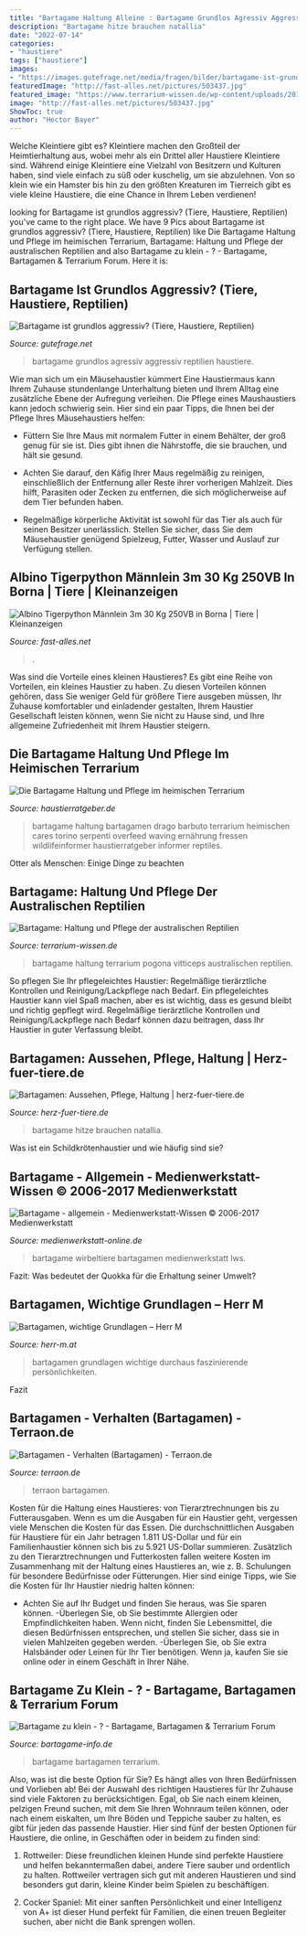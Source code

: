 ```yaml
---
title: "Bartagame Haltung Alleine : Bartagame Grundlos Agressiv Aggressiv Reptilien Haustiere"
description: "Bartagame hitze brauchen natallia"
date: "2022-07-14"
categories:
- "haustiere"
tags: ["haustiere"]
images:
- "https://images.gutefrage.net/media/fragen/bilder/bartagame-ist-grundlos-agressiv/1_big.jpg?v=1300623885000"
featuredImage: "http://fast-alles.net/pictures/503437.jpg"
featured_image: "https://www.terrarium-wissen.de/wp-content/uploads/2013/06/streifenkpfige-bartagame-pogona-vitticeps2.jpg"
image: "http://fast-alles.net/pictures/503437.jpg"
ShowToc: true
author: "Hector Bayer"
---
```



Welche Kleintiere gibt es?
Kleintiere machen den Großteil der Heimtierhaltung aus, wobei mehr als ein Drittel aller Haustiere Kleintiere sind. Während einige Kleintiere eine Vielzahl von Besitzern und Kulturen haben, sind viele einfach zu süß oder kuschelig, um sie abzulehnen. Von so klein wie ein Hamster bis hin zu den größten Kreaturen im Tierreich gibt es viele kleine Haustiere, die eine Chance in Ihrem Leben verdienen!

	

		
looking for Bartagame ist grundlos aggressiv? (Tiere, Haustiere, Reptilien) you've came to the right place. We have 9 Pics about Bartagame ist grundlos aggressiv? (Tiere, Haustiere, Reptilien) like Die Bartagame Haltung und Pflege im heimischen Terrarium, Bartagame: Haltung und Pflege der australischen Reptilien and also Bartagame zu klein - ? - Bartagame, Bartagamen &amp; Terrarium Forum. Here it is:
		
    
## Bartagame Ist Grundlos Aggressiv? (Tiere, Haustiere, Reptilien)

<img loading=lazy src="https://images.gutefrage.net/media/fragen/bilder/bartagame-ist-grundlos-agressiv/1_big.jpg?v=1300623885000" onerror="this.onerror=null;this.src='https://tse2.mm.bing.net/th?id=OIP.I_gSQU2Uz4Ir514CCPnzRQHaFj&amp;pid=15.1';" alt="Bartagame ist grundlos aggressiv? (Tiere, Haustiere, Reptilien)">

_Source: gutefrage.net_

>bartagame grundlos agressiv aggressiv reptilien haustiere. 

	

Wie man sich um ein Mäusehaustier kümmert
Eine Haustiermaus kann Ihrem Zuhause stundenlange Unterhaltung bieten und Ihrem Alltag eine zusätzliche Ebene der Aufregung verleihen. Die Pflege eines Maushaustiers kann jedoch schwierig sein. Hier sind ein paar Tipps, die Ihnen bei der Pflege Ihres Mäusehaustiers helfen:
- Füttern Sie Ihre Maus mit normalem Futter in einem Behälter, der groß genug für sie ist. Dies gibt ihnen die Nährstoffe, die sie brauchen, und hält sie gesund.

- Achten Sie darauf, den Käfig Ihrer Maus regelmäßig zu reinigen, einschließlich der Entfernung aller Reste ihrer vorherigen Mahlzeit. Dies hilft, Parasiten oder Zecken zu entfernen, die sich möglicherweise auf dem Tier befunden haben.

- Regelmäßige körperliche Aktivität ist sowohl für das Tier als auch für seinen Besitzer unerlässlich. Stellen Sie sicher, dass Sie dem Mäusehaustier genügend Spielzeug, Futter, Wasser und Auslauf zur Verfügung stellen.

    
## Albino Tigerpython Männlein 3m 30 Kg 250VB In Borna | Tiere | Kleinanzeigen

<img loading=lazy src="http://fast-alles.net/pictures/503437.jpg" onerror="this.onerror=null;this.src='https://tse4.mm.bing.net/th?id=OIP.ig2ClL_KOOipaaqRPdfrUAEsDh&amp;pid=15.1';" alt="Albino Tigerpython Männlein 3m 30 Kg 250VB in Borna | Tiere | Kleinanzeigen">

_Source: fast-alles.net_

>. 

	

Was sind die Vorteile eines kleinen Haustieres?
Es gibt eine Reihe von Vorteilen, ein kleines Haustier zu haben. Zu diesen Vorteilen können gehören, dass Sie weniger Geld für größere Tiere ausgeben müssen, Ihr Zuhause komfortabler und einladender gestalten, Ihrem Haustier Gesellschaft leisten können, wenn Sie nicht zu Hause sind, und Ihre allgemeine Zufriedenheit mit Ihrem Haustier steigern.

    
## Die Bartagame Haltung Und Pflege Im Heimischen Terrarium

<img loading=lazy src="https://www.haustierratgeber.de/wp-content/uploads/2020/01/Bartagame-Haltung3-1-1024x682.jpg" onerror="this.onerror=null;this.src='https://tse3.mm.bing.net/th?id=OIP.rz4QMomNC6Yz9NMOzs-0awHaE7&amp;pid=15.1';" alt="Die Bartagame Haltung und Pflege im heimischen Terrarium">

_Source: haustierratgeber.de_

>bartagame haltung bartagamen drago barbuto terrarium heimischen cares torino serpenti overfeed waving ernährung fressen wildlifeinformer haustierratgeber informer reptiles. 

	

Otter als Menschen: Einige Dinge zu beachten

    
## Bartagame: Haltung Und Pflege Der Australischen Reptilien

<img loading=lazy src="https://www.terrarium-wissen.de/wp-content/uploads/2013/06/streifenkpfige-bartagame-pogona-vitticeps2.jpg" onerror="this.onerror=null;this.src='https://tse4.mm.bing.net/th?id=OIP.FThFMgTNSEuKj99OZjV-7wAAAA&amp;pid=15.1';" alt="Bartagame: Haltung und Pflege der australischen Reptilien">

_Source: terrarium-wissen.de_

>bartagame haltung terrarium pogona vitticeps australischen reptilien. 

	

So pflegen Sie Ihr pflegeleichtes Haustier: Regelmäßige tierärztliche Kontrollen und Reinigung/Lackpflege nach Bedarf.
Ein pflegeleichtes Haustier kann viel Spaß machen, aber es ist wichtig, dass es gesund bleibt und richtig gepflegt wird. Regelmäßige tierärztliche Kontrollen und Reinigung/Lackpflege nach Bedarf können dazu beitragen, dass Ihr Haustier in guter Verfassung bleibt.




	
	
    
## Bartagamen: Aussehen, Pflege, Haltung | Herz-fuer-tiere.de

<img loading=lazy src="https://images.herz-fuer-tiere.de/images/_aliases/500w/3/2/0/7/227023-1-de-DE/Bartagame_Inline.jpg" onerror="this.onerror=null;this.src='https://tse2.mm.bing.net/th?id=OIP.VTpdIEnJWQ2QOaRFXuY3UgHaE7&amp;pid=15.1';" alt="Bartagamen: Aussehen, Pflege, Haltung | herz-fuer-tiere.de">

_Source: herz-fuer-tiere.de_

>bartagame hitze brauchen natallia. 

	

Was ist ein Schildkrötenhaustier und wie häufig sind sie?

    
## Bartagame - Allgemein - Medienwerkstatt-Wissen © 2006-2017 Medienwerkstatt

<img loading=lazy src="https://medienwerkstatt-online.de/lws_wissen/bilder/24506-3.jpg" onerror="this.onerror=null;this.src='https://tse3.mm.bing.net/th?id=OIP.z0dBvHpKh-jG787B4NTUegHaE8&amp;pid=15.1';" alt="Bartagame - allgemein - Medienwerkstatt-Wissen © 2006-2017 Medienwerkstatt">

_Source: medienwerkstatt-online.de_

>bartagame wirbeltiere bartagamen medienwerkstatt lws. 

	

Fazit: Was bedeutet der Quokka für die Erhaltung seiner Umwelt?

    
## Bartagamen, Wichtige Grundlagen – Herr M

<img loading=lazy src="https://www.herr-m.at/wp-content/uploads/2010/10/bartbartbart-10.jpg" onerror="this.onerror=null;this.src='https://tse4.mm.bing.net/th?id=OIP._fJPvX9qcoak8Dg24AE2ZgHaFN&amp;pid=15.1';" alt="Bartagamen, wichtige Grundlagen – Herr M">

_Source: herr-m.at_

>bartagamen grundlagen wichtige durchaus faszinierende persönlichkeiten. 

	

Fazit

    
## Bartagamen - Verhalten (Bartagamen) - Terraon.de

<img loading=lazy src="https://www.terraon.de/attachment/51952-tiere-060-jpg/" onerror="this.onerror=null;this.src='https://tse1.mm.bing.net/th?id=OIP.EToX8xBcGmMvfzxnIUbvOgHaFj&amp;pid=15.1';" alt="Bartagamen - Verhalten (Bartagamen) - Terraon.de">

_Source: terraon.de_

>terraon bartagamen. 

	

Kosten für die Haltung eines Haustieres: von Tierarztrechnungen bis zu Futterausgaben.
Wenn es um die Ausgaben für ein Haustier geht, vergessen viele Menschen die Kosten für das Essen. Die durchschnittlichen Ausgaben für Haustiere für ein Jahr betragen 1.811 US-Dollar und für ein Familienhaustier können sich bis zu 5.921 US-Dollar summieren. Zusätzlich zu den Tierarztrechnungen und Futterkosten fallen weitere Kosten im Zusammenhang mit der Haltung eines Haustieres an, wie z. B. Schulungen für besondere Bedürfnisse oder Fütterungen. Hier sind einige Tipps, wie Sie die Kosten für Ihr Haustier niedrig halten können:
- Achten Sie auf Ihr Budget und finden Sie heraus, was Sie sparen können.
-Überlegen Sie, ob Sie bestimmte Allergien oder Empfindlichkeiten haben. Wenn nicht, finden Sie Lebensmittel, die diesen Bedürfnissen entsprechen, und stellen Sie sicher, dass sie in vielen Mahlzeiten gegeben werden.
-Überlegen Sie, ob Sie extra Halsbänder oder Leinen für Ihr Tier benötigen. Wenn ja, kaufen Sie sie online oder in einem Geschäft in Ihrer Nähe.

    
## Bartagame Zu Klein - ? - Bartagame, Bartagamen &amp; Terrarium Forum

<img loading=lazy src="http://s3.up.picr.de/5425962.jpg" onerror="this.onerror=null;this.src='https://tse2.mm.bing.net/th?id=OIP.JjrNZKGiRhaEeUAQrY6KMAHaE8&amp;pid=15.1';" alt="Bartagame zu klein - ? - Bartagame, Bartagamen &amp; Terrarium Forum">

_Source: bartagame-info.de_

>bartagame bartagamen terrarium. 

	

Also, was ist die beste Option für Sie? Es hängt alles von Ihren Bedürfnissen und Vorlieben ab!
Bei der Auswahl des richtigen Haustieres für Ihr Zuhause sind viele Faktoren zu berücksichtigen. Egal, ob Sie nach einem kleinen, pelzigen Freund suchen, mit dem Sie Ihren Wohnraum teilen können, oder nach einem eiskalten, um Ihre Böden und Teppiche sauber zu halten, es gibt für jeden das passende Haustier. Hier sind fünf der besten Optionen für Haustiere, die online, in Geschäften oder in beidem zu finden sind:
1) Rottweiler: Diese freundlichen kleinen Hunde sind perfekte Haustiere und helfen bekanntermaßen dabei, andere Tiere sauber und ordentlich zu halten. Rottweiler vertragen sich gut mit anderen Haustieren und sind besonders gut darin, kleine Kinder beim Spielen zu beschäftigen.

2) Cocker Spaniel: Mit einer sanften Persönlichkeit und einer Intelligenz von A+ ist dieser Hund perfekt für Familien, die einen treuen Begleiter suchen, aber nicht die Bank sprengen wollen.

